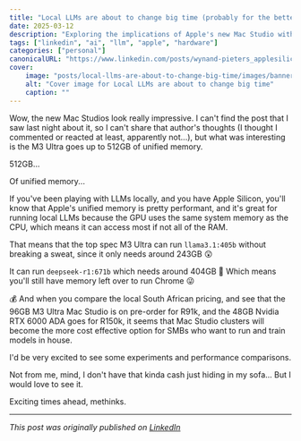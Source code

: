 ```yaml
---
title: "Local LLMs are about to change big time (probably for the better)"
date: 2025-03-12
description: "Exploring the implications of Apple's new Mac Studio with M3 Ultra for local LLM capabilities"
tags: ["linkedin", "ai", "llm", "apple", "hardware"]
categories: ["personal"]
canonicalURL: "https://www.linkedin.com/posts/wynand-pieters_applesilicon-m3ultra-macstudio-activity-7305140487173136384-F73i"
cover:
    image: "posts/local-llms-are-about-to-change-big-time/images/banner.jpeg"
    alt: "Cover image for Local LLMs are about to change big time"
    caption: ""
---
```


Wow, the new Mac Studios look really impressive. I can't find the post that I saw last night about it, so I can't share that author's thoughts (I thought I commented or reacted at least, apparently not...), but what was interesting is the M3 Ultra goes up to 512GB of unified memory.

512GB...

Of unified memory...

If you've been playing with LLMs locally, and you have Apple Silicon, you'll know that Apple's unified memory is pretty performant, and it's great for running local LLMs because the GPU uses the same system memory as the CPU, which means it can access most if not all of the RAM.

That means that the top spec M3 Ultra can run `llama3.1:405b` without breaking a sweat, since it only needs around 243GB 😲

It can run `deepseek-r1:671b` which needs around 404GB 🤯 Which means you'll still have memory left over to run Chrome 😜

💰 And when you compare the local South African pricing, and see that the 96GB M3 Ultra Mac Studio is on pre-order for R91k, and the 48GB Nvidia RTX 6000 ADA goes for R150k, it seems that Mac Studio clusters will become the more cost effective option for SMBs who want to run and train models in house.

I'd be very excited to see some experiments and performance comparisons.

Not from me, mind, I don't have that kinda cash just hiding in my sofa... But I would love to see it.

Exciting times ahead, methinks.

---
*This post was originally published on [LinkedIn](https://www.linkedin.com/posts/wynand-pieters_applesilicon-m3ultra-macstudio-activity-7305140487173136384-F73i)*
